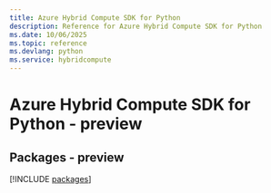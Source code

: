 ```yaml
---
title: Azure Hybrid Compute SDK for Python
description: Reference for Azure Hybrid Compute SDK for Python
ms.date: 10/06/2025
ms.topic: reference
ms.devlang: python
ms.service: hybridcompute
---
```

# Azure Hybrid Compute SDK for Python - preview
## Packages - preview
[!INCLUDE [packages](hybrid-compute-index.md)]